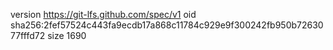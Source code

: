 version https://git-lfs.github.com/spec/v1
oid sha256:2fef57524c443fa9ecdb17a868c11784c929e9f300242fb950b7263077fffd72
size 1690
